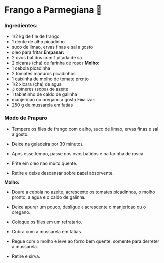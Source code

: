 
# Frango a Parmegiana :chicken:

### Ingredientes:
-  1/2 kg de file de frango
-  1 dente de alho picadinho
- suco de limao, ervas finas e sal a gosto
- oleo para fritar
**Empanar:**
- 2 ovos batidos com 1 pitada de sal
- 2 xicaras (cha) de farinha de rosca
**Molho:**
- 1 cebola picadinha
- 2 tomates maduros picadinhos
- 1 caixinha de molho de tomate pronto
- 1/2 xicara (cha) de agua
- 3 colheres (sopa) de azeite
- 1 tabletinho de caldo de galinha
- manjericao ou oregano a gosto
Finalizar:
- 250 g de mussarela em fatias

### Modo de Praparo

- Tempere os files de frango com o alho, suco de limao, ervas finas e sal a gosto.

- Deixe na geladeira por 30 minutos.

- Apos esse tempo, passe nos ovos batidos e na farinha de rosca.

- Frite em oleo nao muito quente.

- Retire e deixe descansar sobre papel absorvente.

**Molho:**

- Doure a cebola no azeite, acrescente os tomates picadinhos, o molho pronto, a agua e o caldo de galinha.

- Deixe apurar um pouco, desligue e acrescente o manjericao ou o oregano.

- Coloque os files em um refratario.

- Cubra com a mussarela em fatias.

- Regue com o molho e leve ao forno bem quente, somente para derreter a mussarela.

- Retire e sirva.







